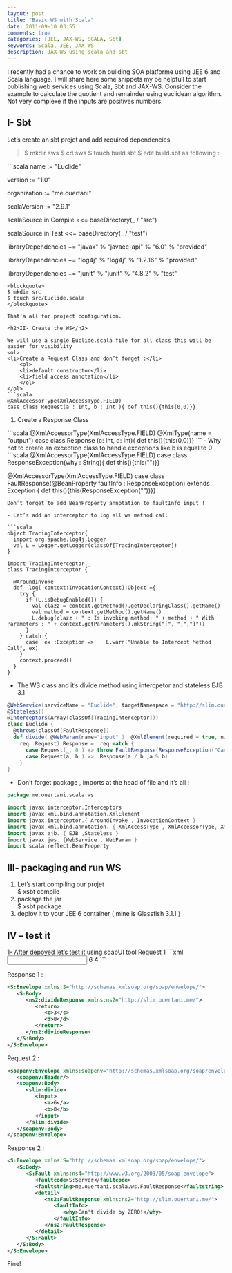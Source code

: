 ```yaml
---
layout: post
title: "Basic WS with Scala"
date: 2011-09-10 03:55
comments: true
categories: [JEE, JAX-WS, SCALA, Sbt]
keywords: Scala, JEE, JAX-WS
description: JAX-WS using scala and sbt
---
```

I recently had a chance to work on building SOA platforme using JEE 6 and Scala language. I will share here some snippets my be helpfull to start publishing web services using Scala, Sbt and JAX-WS.
Consider the example to calculate the quotient and remainder using euclidean algorithm. Not very complexe if the inputs are positives numbers.
<!-- more -->
## I- Sbt

Let’s create an sbt projet and add required dependencies
<blockquote>
$ mkdir sws
$ cd sws
$ touch build.sbt
$ edit build.sbt as following :
</blockquote>
```scala
name := "Euclide"

version := "1.0"

organization := "me.ouertani"

scalaVersion := "2.9.1"

scalaSource in Compile <<= baseDirectory(_ / "src")

scalaSource in Test <<= baseDirectory(_ / "test")

libraryDependencies += "javax" % "javaee-api" % "6.0" % "provided"

libraryDependencies += "log4j" % "log4j" % "1.2.16" % "provided"

libraryDependencies += "junit" % "junit" % "4.8.2" % "test"
```
<blockquote>
$ mkdir src
$ touch src/Euclide.scala
</blockquote>

That’a all for project configuration.

<h2>II- Create the WS</h2>

We will use a single Euclide.scala file for all class this will be easier for visibility
<ol>
<li>Create a Request Class and don’t forget :</li>
	<ol>
	<li>default constructor</li>
	<li>field access annotation</li>
	</ol>
</ol>
```scala
@XmlAccessorType(XmlAccessType.FIELD)
case class Request(a : Int, b : Int ){ def this(){this(0,0)}}
```
<ol>
<li>Create a Response Class</li></ol>
```scala
@XmlAccessorType(XmlAccessType.FIELD)
@XmlType(name = "output")
case class Response (c: Int, d: Int){ def this(){this(0,0)}}
```
- Why not to create an exception class to handle exceptions like b is equal to 0
```scala
@XmlAccessorType(XmlAccessType.FIELD)
case class ResponseException(why : String){  def this(){this("")}}

@XmlAccessorType(XmlAccessType.FIELD)
case class FaultResponse(@BeanProperty faultInfo : ResponseException) extends Exception { def this(){this(ResponseException(""))}}
```
Don’t forget to add BeanProperty annotation to faultInfo input !

- Let’s add an interceptor to log all ws method call

```scala
object TracingInterceptor{
  import org.apache.log4j.Logger
  val L = Logger.getLogger(classOf[TracingInterceptor])
}

import TracingInterceptor._
class TracingInterceptor {

  @AroundInvoke
  def  log( context:InvocationContext):Object ={
    try {
      if (L.isDebugEnabled()) {
        val clazz = context.getMethod().getDeclaringClass().getName()
        val method = context.getMethod().getName()        
        L.debug(clazz + " : Is invoking method: " + method + " With Parameters : " + context.getParameters().mkString("[", ",","]"))
      }
    } catch {
      case  ex :Exception =>    L.warn("Unable to Intercept Method Call", ex)
    }
    context.proceed()
  }
}
```
- The WS class and it’s divide method using intercpetor and stateless EJB 3.1
```scala
@WebService(serviceName = "Euclide", targetNamespace = "http://slim.ouertani.me/")
@Stateless()
@Interceptors(Array(classOf[TracingInterceptor]))
class Euclide {
  @throws(classOf[FaultResponse])
  def divide( @WebParam(name="input" )  @XmlElement(required = true, nillable = false)
    req :Request):Response =  req match {
      case Request(_, 0 ) => throw FaultResponse(ResponseException("Can't divide by ZERO!"))
      case Request(a, b ) =>  Response(a / b ,a % b)
    }
}
```
- Don’t forget package , imports at the head of file and it’s all :

```scala
package me.ouertani.scala.ws

import javax.interceptor.Interceptors
import javax.xml.bind.annotation.XmlElement
import javax.interceptor.{ AroundInvoke , InvocationContext }
import javax.xml.bind.annotation. { XmlAccessType , XmlAccessorType, XmlElement, XmlType}
import javax.ejb. { EJB ,Stateless }
import javax.jws. {WebService , WebParam }
import scala.reflect.BeanProperty
```
<h2>III- packaging and run WS</h2>
<ol>
	<li>Let’s start compiling our projet</li>
$ xsbt compile
	<li>package the jar</li>
$ xsbt package
	<li>deploy it to your JEE 6 container ( mine is Glassfish 3.1.1 )</li>
</ol>
<h2>IV – test it</h2>
1- After depoyed let’s test it using soapUI tool
Request 1
```xml
<soapenv:Envelope xmlns:soapenv="http://schemas.xmlsoap.org/soap/envelope/" xmlns:slim="http://slim.ouertani.me/">
   <soapenv:Header/>
   <soapenv:Body>
      <slim:divide>
         <input>
            <a>6</a>
            <b>4</b>
         </input>
      </slim:divide>
   </soapenv:Body>
</soapenv:Envelope>
```

Response 1 :
```xml
<S:Envelope xmlns:S="http://schemas.xmlsoap.org/soap/envelope/">
   <S:Body>
      <ns2:divideResponse xmlns:ns2="http://slim.ouertani.me/">
         <return>
            <c>3</c>
            <d>0</d>
         </return>
      </ns2:divideResponse>
   </S:Body>
</S:Envelope>
```
Request 2 :
```xml
<soapenv:Envelope xmlns:soapenv="http://schemas.xmlsoap.org/soap/envelope/" xmlns:slim="http://slim.ouertani.me/">
   <soapenv:Header/>
   <soapenv:Body>
      <slim:divide>
         <input>
            <a>6</a>
            <b>0</b>
         </input>
      </slim:divide>
   </soapenv:Body>
</soapenv:Envelope>
```
Response 2 :
```xml
<S:Envelope xmlns:S="http://schemas.xmlsoap.org/soap/envelope/">
   <S:Body>
      <S:Fault xmlns:ns4="http://www.w3.org/2003/05/soap-envelope">
         <faultcode>S:Server</faultcode>
         <faultstring>me.ouertani.scala.ws.FaultResponse</faultstring>
         <detail>
            <ns2:FaultResponse xmlns:ns2="http://slim.ouertani.me/">
               <faultInfo>
                  <why>Can't divide by ZERO!</why>
               </faultInfo>
            </ns2:FaultResponse>
         </detail>
      </S:Fault>
   </S:Body>
</S:Envelope>
```
Fine!
